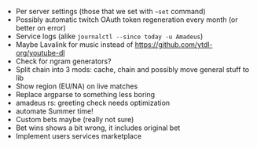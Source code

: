 - Per server settings (those that we set with `~set` command)
- Possibly automatic twitch OAuth token regeneration every month (or better on error)
- Service logs (alike `journalctl --since today -u Amadeus`)
- Maybe Lavalink for music instead of https://github.com/ytdl-org/youtube-dl
- Check for ngram generators?
- Split chain into 3 mods: cache, chain and possibly move general stuff to lib
- Show region (EU/NA) on live matches
- Replace argparse to something less boring
- amadeus rs: greeting check needs optimization
- automate Summer time!
- Custom bets maybe (really not sure)
- Bet wins shows a bit wrong, it includes original bet
- Implement users services marketplace
